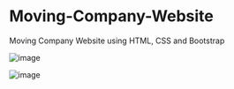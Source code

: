 # Moving-Company-Website
 Moving Company Website using HTML, CSS and Bootstrap
 
![image](https://github.com/YewKheng/Moving-Company-Website/assets/144677450/e2e439d1-856e-4cf0-b3ec-6a5ef31c08ff)

![image](https://github.com/YewKheng/Moving-Company-Website/assets/144677450/f63caefe-ba91-4b1e-8afe-068bf550bac1)

